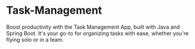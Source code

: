# Task-Management
Boost productivity with the Task Management App, built with Java and Spring Boot. It's your go-to for organizing tasks with ease, whether you're flying solo or in a team.
